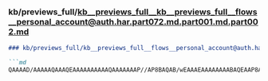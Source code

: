 ### kb/previews_full/kb__previews_full__kb__previews_full__flows__personal_account@auth.har.part072.md.part001.md.part002.md

```md
### kb/previews_full/kb__previews_full__flows__personal_account@auth.har.part072.md.part001.md (part 002)

```md
QAAAAD/AAAAAQAAAQEAAAAAAAAAAQAAAAAAAP//AP8BAQAB/wEAAAEAAAAAAAABAQEAAP8AAAEBAQAAAAAA
```

```

```
